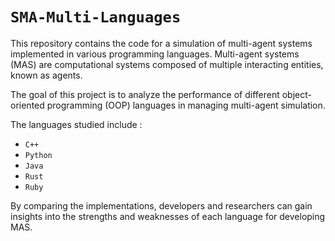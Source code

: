 # ``SMA-Multi-Languages``

This repository contains the code for a simulation of multi-agent systems implemented in various programming languages.
Multi-agent systems (MAS) are computational systems composed of multiple interacting entities, known as agents. 

The goal of this project is to analyze the performance of different object-oriented programming (OOP) languages in managing multi-agent simulation. 

The languages studied include : 
* ``C++``
* ``Python``
* ``Java``
* ``Rust``
* ``Ruby``

By comparing the implementations, developers and researchers can gain insights into the strengths and weaknesses of each language for developing MAS.
